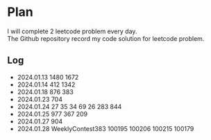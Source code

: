 # Plan
I will complete 2 leetcode problem every day.  
The Github repository record my code solution for leetcode problem.

## Log
- 2024.01.13 1480 1672
- 2024.01.14 412 1342
- 2024.01.18 876 383
- 2024.01.23 704
- 2024.01.24 27 35 34 69 26 283 844
- 2024.01.25 977 367 209                     
- 2024.01.27 904
- 2024.01.28 WeeklyContest383 100195 100206 100215 100179